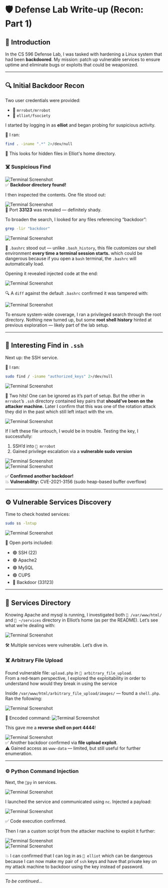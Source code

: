 # 🛡️ Defense Lab Write-up (Recon: Part 1)

## 👋 Introduction  
In the CS 596 Defense Lab, I was tasked with hardening a Linux system that had been **backdoored**. My mission: patch up vulnerable services to ensure uptime and eliminate bugs or exploits that could be weaponized.

---

## 🔍 Initial Backdoor Recon

Two user credentials were provided:  
- 👤 `mrrobot/mrrobot`  
- 👤 `elliot/fsociety`  

I started by logging in as **elliot** and began probing for suspicious activity.

🔎 I ran:
```bash
find . -iname ".*" 2>/dev/null
```
🧠 This looks for hidden files in Elliot's home directory.

### ☠️ Suspicious Find  
![Terminal Screenshot](assets/images/blog_images/blog1/1.png)  
✅ **Backdoor directory found!**

I then inspected the contents. One file stood out:

![Terminal Screenshot](assets/images/blog_images/blog1/2.png)  
🚪 Port **33123** was revealed — definitely shady.

To broaden the search, I looked for any files referencing “backdoor”:
```bash
grep -lir "backdoor"
```

![Terminal Screenshot](assets/images/blog_images/blog1/3.png)

📌 `.bashrc` stood out — unlike `.bash_history`, this file customizes our shell environment **every time a terminal session starts.** which could be dangerous because if you open a `bash` terminal, the ``.bashrc`` will automatically load.

Opening it revealed injected code at the end:

![Terminal Screenshot](assets/images/blog_images/blog1/4.png)

🔍 A `diff` against the default `.bashrc` confirmed it was tampered with:

![Terminal Screenshot](assets/images/blog_images/blog1/5.png)

To ensure system-wide coverage, I ran a privileged search through the root directory. Nothing new turned up, but some **root shell history** hinted at previous exploration — likely part of the lab setup.

---

## 🚨 Interesting Find in `.ssh`

Next up: the SSH service.

🧭 I ran:
```bash
sudo find / -iname "authorized_keys" 2>/dev/null
```

![Terminal Screenshot](assets/images/blog_images/blog1/6.png)

📁 Two hits! One can be ignored as it’s part of setup. But the other in `mrrobot`’s `.ssh` directory contained key pairs that **should’ve been on the attacker machine.** Later I confirm that this was one of the rotation attack they did in the past which still left intact with the vm. 

![Terminal Screenshot](assets/images/blog_images/blog1/7.png)  

If I left these file untouch, I would be in trouble. Testing the key, I successfully:

1. SSH’d into `🤖 mrrobot` 
2. Gained privilege escalation via a **vulnerable sudo version**

![Terminal Screenshot](assets/images/blog_images/blog1/8.png)  
![Terminal Screenshot](assets/images/blog_images/blog1/9.png)

✅ **Confirmed another backdoor!**  
💥 **Vulnerability:** CVE-2021-3156 (sudo heap-based buffer overflow)

---

## ⚙️ Vulnerable Services Discovery

Time to check hosted services:
```bash
sudo ss -lntup
```

![Terminal Screenshot](assets/images/blog_images/blog1/10.png)

📡 Open ports included:
- 🟢 SSH (22)
- 🟢 Apache2
- 🟢 MySQL
- 🟢 CUPS
- 🔴 Backdoor (33123)
---

## 📁 Services Directory

Knowing Apache and mysql is running, I investigated both `📁 /var/www/html/` and  `📁 ~/services` directory in Elliot’s home (as per the README). Let’s see what we’re dealing with:

![Terminal Screenshot](assets/images/blog_images/blog1/11.png)

🛠️ Multiple services were vulnerable. Let’s dive in.

### ☠️ Arbitrary File Upload

Found vulnerable file: `upload.php` in `📁 arbitrary_file_upload`.  
From a red-team perspective, I explored the exploitability in order to understand how would they break in using the service

Inside `/var/www/html/arbitrary_file_upload/images/` — found a `shell.php`. Ran the following:

![Terminal Screenshot](assets/images/blog_images/blog1/12.png)  

📜 Encoded command:
![Terminal Screenshot](assets/images/blog_images/blog1/encoded.png)

This gave me a **reverse shell on port 4444**!

![Terminal Screenshot](assets/images/blog_images/blog1/13.png)  
✅ Another backdoor confirmed via **file upload exploit**.  
⚠️ Gained access as `www-data` — limited, but still useful for further enumeration.

---

### ⚙️ Python Command Injection

Next, the `📁py` in services.

![Terminal Screenshot](assets/images/blog_images/blog1/14.png)

I launched the service and communicated using `nc`. Injected a payload:

![Terminal Screenshot](assets/images/blog_images/blog1/15.png)

✅ Code execution confirmed.

Then I ran a custom script from the attacker machine to exploit it further:

![Terminal Screenshot](assets/images/blog_images/blog1/16.png)  
![Terminal Screenshot](assets/images/blog_images/blog1/17.png)

💥 I can confirmed that I can log in as `👤 elliot` which can be dangerous because I can now make my pair of `ssh` keys and have that private key on my attack machine to backdoor using the key instead of password.

---

*To be continued…*

